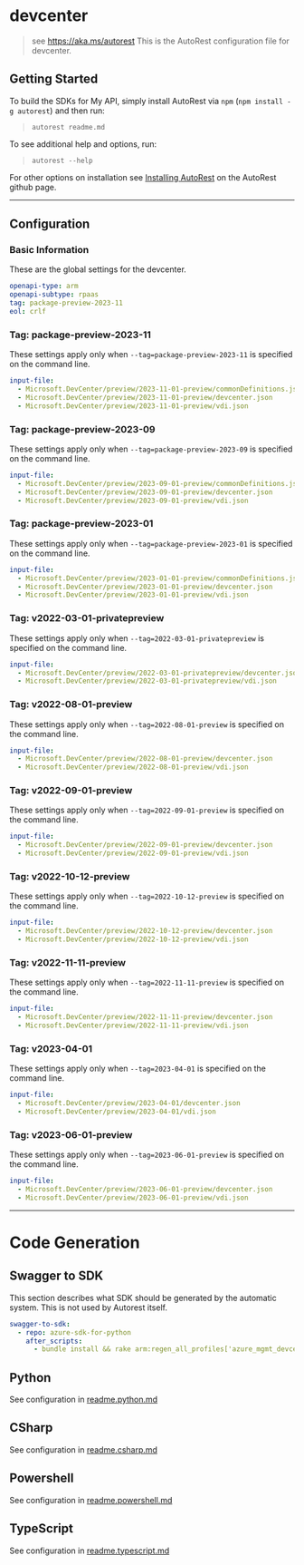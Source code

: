# devcenter

> see https://aka.ms/autorest
This is the AutoRest configuration file for devcenter.

## Getting Started

To build the SDKs for My API, simply install AutoRest via `npm` (`npm install -g autorest`) and then run:

> `autorest readme.md`

To see additional help and options, run:

> `autorest --help`

For other options on installation see [Installing AutoRest](https://aka.ms/autorest/install) on the AutoRest github page.

---

## Configuration

### Basic Information

These are the global settings for the devcenter.

``` yaml
openapi-type: arm
openapi-subtype: rpaas
tag: package-preview-2023-11
eol: crlf
```


### Tag: package-preview-2023-11

These settings apply only when `--tag=package-preview-2023-11` is specified on the command line.

```yaml $(tag) == 'package-preview-2023-11'
input-file:
  - Microsoft.DevCenter/preview/2023-11-01-preview/commonDefinitions.json
  - Microsoft.DevCenter/preview/2023-11-01-preview/devcenter.json
  - Microsoft.DevCenter/preview/2023-11-01-preview/vdi.json
```
### Tag: package-preview-2023-09

These settings apply only when `--tag=package-preview-2023-09` is specified on the command line.

``` yaml $(tag) == 'package-preview-2023-09'
input-file:
  - Microsoft.DevCenter/preview/2023-09-01-preview/commonDefinitions.json
  - Microsoft.DevCenter/preview/2023-09-01-preview/devcenter.json
  - Microsoft.DevCenter/preview/2023-09-01-preview/vdi.json
```

### Tag: package-preview-2023-01

These settings apply only when `--tag=package-preview-2023-01` is specified on the command line.

``` yaml $(tag) == 'package-preview-2023-01'
input-file:
  - Microsoft.DevCenter/preview/2023-01-01-preview/commonDefinitions.json
  - Microsoft.DevCenter/preview/2023-01-01-preview/devcenter.json
  - Microsoft.DevCenter/preview/2023-01-01-preview/vdi.json
```

### Tag: v2022-03-01-privatepreview

These settings apply only when `--tag=2022-03-01-privatepreview` is specified on the command line.

``` yaml $(tag) == 'v2022-03-01-privatepreview'
input-file:
  - Microsoft.DevCenter/preview/2022-03-01-privatepreview/devcenter.json
  - Microsoft.DevCenter/preview/2022-03-01-privatepreview/vdi.json
```

### Tag: v2022-08-01-preview

These settings apply only when `--tag=2022-08-01-preview` is specified on the command line.

``` yaml $(tag) == 'v2022-08-01-preview'
input-file:
  - Microsoft.DevCenter/preview/2022-08-01-preview/devcenter.json
  - Microsoft.DevCenter/preview/2022-08-01-preview/vdi.json
```

### Tag: v2022-09-01-preview

These settings apply only when `--tag=2022-09-01-preview` is specified on the command line.

``` yaml $(tag) == 'v2022-09-01-preview'
input-file:
  - Microsoft.DevCenter/preview/2022-09-01-preview/devcenter.json
  - Microsoft.DevCenter/preview/2022-09-01-preview/vdi.json
```

### Tag: v2022-10-12-preview

These settings apply only when `--tag=2022-10-12-preview` is specified on the command line.

``` yaml $(tag) == 'v2022-10-12-preview'
input-file:
  - Microsoft.DevCenter/preview/2022-10-12-preview/devcenter.json
  - Microsoft.DevCenter/preview/2022-10-12-preview/vdi.json
```

### Tag: v2022-11-11-preview

These settings apply only when `--tag=2022-11-11-preview` is specified on the command line.

``` yaml $(tag) == 'v2022-11-11-preview'
input-file:
  - Microsoft.DevCenter/preview/2022-11-11-preview/devcenter.json
  - Microsoft.DevCenter/preview/2022-11-11-preview/vdi.json
```

### Tag: v2023-04-01

These settings apply only when `--tag=2023-04-01` is specified on the command line.

``` yaml $(tag) == 'v2023-04-01'
input-file:
  - Microsoft.DevCenter/preview/2023-04-01/devcenter.json
  - Microsoft.DevCenter/preview/2023-04-01/vdi.json
```

### Tag: v2023-06-01-preview

These settings apply only when `--tag=2023-06-01-preview` is specified on the command line.

``` yaml $(tag) == 'v2023-06-01-preview'
input-file:
  - Microsoft.DevCenter/preview/2023-06-01-preview/devcenter.json
  - Microsoft.DevCenter/preview/2023-06-01-preview/vdi.json
```

---

# Code Generation

## Swagger to SDK

This section describes what SDK should be generated by the automatic system.
This is not used by Autorest itself.

``` yaml $(swagger-to-sdk)
swagger-to-sdk:
  - repo: azure-sdk-for-python
    after_scripts:
      - bundle install && rake arm:regen_all_profiles['azure_mgmt_devcenter']
```

## Python

See configuration in [readme.python.md](./readme.python.md)

## CSharp

See configuration in [readme.csharp.md](./readme.csharp.md)

## Powershell

See configuration in [readme.powershell.md](./readme.powershell.md)

## TypeScript

See configuration in [readme.typescript.md](./readme.typescript.md)
